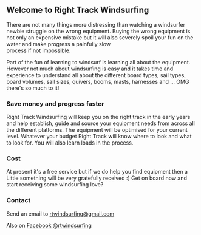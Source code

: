 ## Welcome to Right Track Windsurfing

There are not many things more distressing
 than watching a windsurfer newbie struggle 
on the wrong equipment. Buying the wrong equipment 
is not only an expensive mistake but it will also severely spoil
 your fun on the water and make progress a painfully slow  
process if not impossible. 

Part of the fun of learning to windsurf is learning 
all about the equipment. However not much about
windsurfing is easy and it takes time and experience
 to understand all about the different board types, 
sail types,
board volumes, sail sizes, quivers,
booms, masts, harnesses and ... OMG there's so much to it! 


### Save money and progress faster

Right Track Windsurfing will keep you on
the right track in the early years and help 
establish, guide and source your equipment needs 
from across all the different platforms. The equipment will be
optimised for your current level. 
Whatever your budget Right Track will know where to look 
and what to look for. You will also learn loads in the process.

### Cost
At present it's a free service but if we do
help you find equipment then a Little something
 will be very gratefully received :)
Get on board now 
and start receiving some windsurfing love?


### Contact
Send an email to [rtwindsurfing@gmail.com](mailto:rtwindsurfing@gmail.com)

Also on [Facebook @rtwindsurfing](https://www.facebook.com/rtwindsurfing/) 


